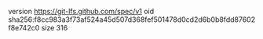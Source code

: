 version https://git-lfs.github.com/spec/v1
oid sha256:f8cc983a3f73af524a45d507d368fef501478d0cd2d6b0b8fdd87602f8e742c0
size 316
